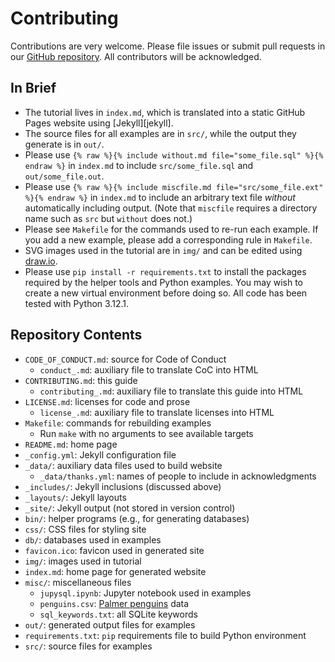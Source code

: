 # Contributing

Contributions are very welcome.
Please file issues or submit pull requests in our [GitHub repository][repo].
All contributors will be acknowledged.

## In Brief

-   The tutorial lives in `index.md`,
    which is translated into a static GitHub Pages website using [Jekyll][jekyll].
-   The source files for all examples are in `src/`,
    while the output they generate is in `out/`.
-   Please use `{% raw %}{% include without.md file="some_file.sql" %}{% endraw %}`
    in `index.md` to include `src/some_file.sql` and `out/some_file.out`.
-   Please use `{% raw %}{% include miscfile.md file="src/some_file.ext" %}{% endraw %}`
    in `index.md` to include an arbitrary text file *without* automatically including output.
    (Note that `miscfile` requires a directory name such as `src`
    but `without` does not.)
-   Please see `Makefile` for the commands used to re-run each example.
    If you add a new example,
    please add a corresponding rule in `Makefile`.
-   SVG images used in the tutorial are in `img/`
    and can be edited using [draw.io][draw-io].
-   Please use `pip install -r requirements.txt`
    to install the packages required by the helper tools and Python examples.
    You may wish to create a new virtual environment before doing so.
    All code has been tested with Python 3.12.1.

## Repository Contents

-   `CODE_OF_CONDUCT.md`: source for Code of Conduct
    -   `conduct_.md`: auxiliary file to translate CoC into HTML
-   `CONTRIBUTING.md`: this guide
    -   `contributing_.md`: auxiliary file to translate this guide into HTML
-   `LICENSE.md`: licenses for code and prose
    -   `license_.md`: auxiliary file to translate licenses into HTML
-   `Makefile`: commands for rebuilding examples
    -   Run `make` with no arguments to see available targets
-   `README.md`: home page
-   `_config.yml`: Jekyll configuration file
-   `_data/`: auxiliary data files used to build website
    -   `_data/thanks.yml`: names of people to include in acknowledgments
-   `_includes/`: Jekyll inclusions (discussed above)
-   `_layouts/`: Jekyll layouts
-   `_site/`: Jekyll output (not stored in version control)
-   `bin/`: helper programs (e.g., for generating databases)
-   `css/`: CSS files for styling site
-   `db/`: databases used in examples
-   `favicon.ico`: favicon used in generated site
-   `img/`: images used in tutorial
-   `index.md`: home page for generated website
-   `misc/`: miscellaneous files
    -   `jupysql.ipynb`: Jupyter notebook used in examples
    -   `penguins.csv`: [Palmer penguins][palmer-penguins] data
    -   `sql_keywords.txt`: all SQLite keywords
-   `out/`: generated output files for examples
-   `requirements.txt`: `pip` requirements file to build Python environment
-   `src/`: source files for examples

[draw-io]: https://www.drawio.com/
[jeykll]: https://jekyllrb.com/
[palmer-penguins]: https://allisonhorst.github.io/palmerpenguins/
[repo]: https://github.com/{{site.repository}}

